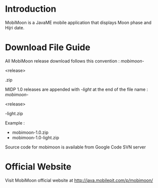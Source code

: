 # Introduction #

MobiMoon is a JavaME mobile application that displays Moon phase and Hijri date.


# Download File Guide #

All MobiMoon release download follows this convention :
_mobimoon-_

&lt;release&gt;

.zip

MIDP 1.0 releases are appended with  _-light_ at the end of the file name :
_mobimoon-_

&lt;release&gt;

-light.zip

Example :
  * mobimoon-1.0.zip
  * mobimoon-1.0-light.zip

Source code for mobimoon is available from Google Code SVN server

# Official Website #
Visit MobiMoon official website at http://java.mobilepit.com/p/mobimoon/
